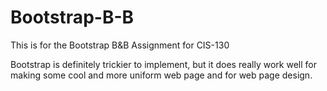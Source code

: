 # Bootstrap-B-B

This is for the Bootstrap B&B Assignment for CIS-130

Bootstrap is definitely trickier to implement, but it does really work well for making some cool and more uniform web page and for web page design.
